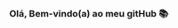 ### Olá, Bem-vindo(a) ao meu gitHub 📚 
<!--
![Snake animation](https://github.com/danielrcunha/danielrcunha/blob/output/github-contribution-grid-snake.svg)
-->

<!--
**danielrcunha/danielrcunha** is a ✨ _special_ ✨ repository because its `README.md` (this file) appears on your GitHub profile.


Bem-vindo ao meu GitHub:

- 🔭 I’m currently working on ...
- 🌱 I’m currently learning ...
- 👯 I’m looking to collaborate on ...
- 🤔 I’m looking for help with ...
- 💬 Ask me about ...
- 📫 How to reach me: ...
- 😄 Pronouns: ...
- ⚡ Fun fact: ...
-->

